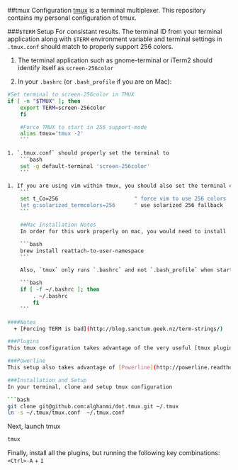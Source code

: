 ##tmux Configuration
[tmux](https://tmux.github.io/) is a terminal multiplexer. This repository contains my personal configuration of tmux.

###`$TERM` Setup
For consistant results. The terminal ID from your terminal application along with `$TERM` environment variable and terminal settings in `.tmux.conf` should match to properly support 256 colors.

1. The terminal application such as gnome-terminal or iTerm2 should identify itself as `screen-256color`

1. In your `.bashrc` (or `.bash_profile` if you are on Mac):
```bash
#Set terminal to screen-256color in TMUX
if [ -n "$TMUX" ]; then
	export TERM=screen-256color
	fi

	#Force TMUX to start in 256 support-mode
	alias tmux='tmux -2'
	```

1. `.tmux.conf` should properly set the terminal to
	```bash
	set -g default-terminal 'screen-256color'
	```

1. If you are using vim within tmux, you should also set the terminal colors:
	```
	set t_Co=256                        " force vim to use 256 colors
	let g:solarized_termcolors=256      " use solarized 256 fallback
	```

	##Mac Installation Notes
	In order for this work properly on mac, you would need to install [reattach-to-user-namespace](https://github.com/ChrisJohnsen/tmux-MacOSX-pasteboard/)

	```bash
	brew install reattach-to-user-namespace
	```

	Also, `tmux` only runs `.bashrc` and not `.bash_profile` when starting. Therefore, I advise to have all your setup in `~/.bashrc` and have the following code as your `~/.bash_profile`:

	```bash
	if [ -f ~/.bashrc ]; then
		. ~/.bashrc
		fi
	```

####Notes
  + [Forcing TERM is bad](http://blog.sanctum.geek.nz/term-strings/)

###Plugins
This tmux configuration takes advantage of the very useful [tmux plugins]. I strongly encourage you to visit this project and pick the plugins that suite you the most and install them.

###Powerline
This setup also takes advantage of [Powerline](http://powerline.readthedocs.org/en/master/index.html) which you can install to privde you with nice details and information in your terminal.

###Installation and Setup
In your terminal, clone and setup tmux configuration

```bash
git clone git@github.com:alghanmi/dot.tmux.git ~/.tmux
ln -s ~/.tmux/tmux.conf  ~/.tmux.conf
```

Next, launch tmux
```bash
tmux
```

Finally, install all the plugins, but running the following key combinations: `<Ctrl>-A` + `I`
